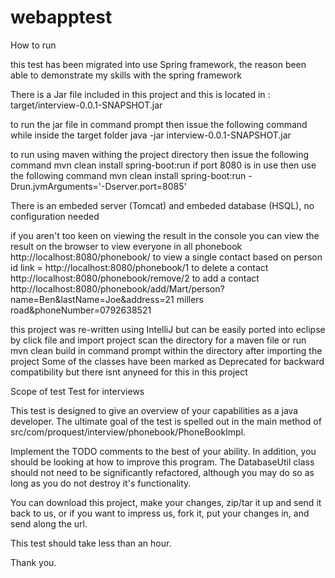 webapptest
==========

How to run

this test has been migrated into use Spring framework, the reason been able to demonstrate my skills with the spring framework

There is a Jar file included in this project and this is located in :
        target/interview-0.0.1-SNAPSHOT.jar

to run the jar file in command prompt then issue the following command while inside the target folder
        java -jar interview-0.0.1-SNAPSHOT.jar

to run using maven withing the project directory then issue the following command
        mvn clean install spring-boot:run
if port 8080 is in use then use the following command
        mvn clean install spring-boot:run -Drun.jvmArguments='-Dserver.port=8085'

There is an embeded server (Tomcat) and embeded database (HSQL), no configuration needed


if you aren't too keen on viewing the result in the console you can view the result on the browser
       to view everyone in all phonebook
         http://localhost:8080/phonebook/
       to view a single contact based on person id
        link =  http://localhost:8080/phonebook/1
       to delete a contact
        http://localhost:8080/phonebook/remove/2
       to add a contact
        http://localhost:8080/phonebook/add/Mart/person?name=Ben&lastName=Joe&address=21 millers road&phoneNumber=0792638521

this project was re-written using IntelliJ but can be easily ported into eclipse by click file and import project
scan the directory for a maven file or run mvn clean build in command prompt within the directory after importing the project
Some of the classes have been marked as Deprecated for backward compatibility but there isnt anyneed for this in this project



Scope of test
Test for interviews

This test is designed to give an overview of your capabilities as a java developer.  The ultimate goal of the test is spelled out in the main method of src/com/proquest/interview/phonebook/PhoneBookImpl.

Implement the TODO comments to the best of your ability.  In addition, you should be looking at how to improve this program.  The DatabaseUtil class should not need to be significantly refactored, although you may do so as long as you do not destroy it's functionality.

You can download this project, make your changes, zip/tar it up and send it back to us, or if you want to impress us, fork it, put your changes in, and send along the url.

This test should take less than an hour.


Thank you.

